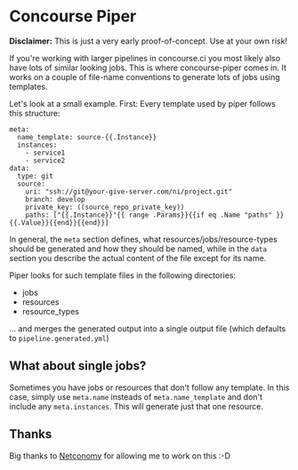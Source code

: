 # Concourse Piper

**Disclaimer:** This is just a very early proof-of-concept. Use at your own
risk!

If you're working with larger pipelines in concourse.ci you most likely also
have lots of similar looking jobs. This is where concourse-piper comes in. It
works on a couple of file-name conventions to generate lots of jobs using
templates.

Let's look at a small example. First: Every template used by piper follows this
structure:

```
meta:
  name_template: source-{{.Instance}}
  instances:
    - service1
    - service2
data:
  type: git
  source:
    uri: "ssh://git@your-give-server.com/ni/project.git"
    branch: develop
    private_key: ((source_repo_private_key))
    paths: ["{{.Instance}}"{{ range .Params}}{{if eq .Name "paths" }}{{.Value}}{{end}}{{end}}]
```

In general, the `meta` section defines, what resources/jobs/resource-types
should be generated and how they should be named, while in the `data` section
you describe the actual content of the file except for its name.

Piper looks for such template files in the following directories:

- jobs
- resources
- resource_types

... and merges the generated output into a single output file (which defaults to
`pipeline.generated.yml`)

## What about single jobs?

Sometimes you have jobs or resources that don't follow any template. In this
case, simply use `meta.name` insteads of `meta.name_template` and don't include
any `meta.instances`. This will generate just that one resource.

## Thanks

Big thanks to [Netconomy](https://www.netconomy.net) for allowing me to work on
this :-D

